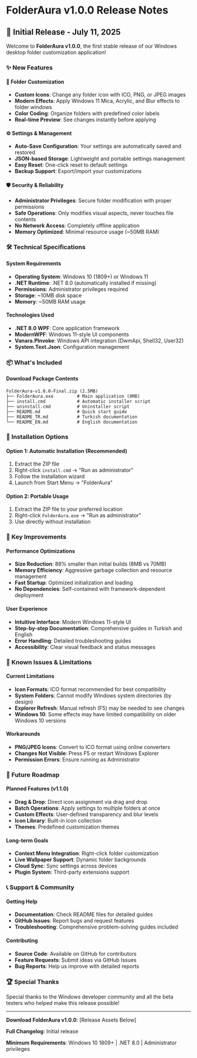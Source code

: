 # FolderAura v1.0.0 Release Notes

## 🎉 Initial Release - July 11, 2025

Welcome to **FolderAura v1.0.0**, the first stable release of our Windows desktop folder customization application!

### ✨ New Features

#### 🎨 Folder Customization
- **Custom Icons**: Change any folder icon with ICO, PNG, or JPEG images
- **Modern Effects**: Apply Windows 11 Mica, Acrylic, and Blur effects to folder windows
- **Color Coding**: Organize folders with predefined color labels
- **Real-time Preview**: See changes instantly before applying

#### ⚙️ Settings & Management
- **Auto-Save Configuration**: Your settings are automatically saved and restored
- **JSON-based Storage**: Lightweight and portable settings management
- **Easy Reset**: One-click reset to default settings
- **Backup Support**: Export/import your customizations

#### 🛡️ Security & Reliability
- **Administrator Privileges**: Secure folder modification with proper permissions
- **Safe Operations**: Only modifies visual aspects, never touches file contents
- **No Network Access**: Completely offline application
- **Memory Optimized**: Minimal resource usage (~50MB RAM)

### 🛠️ Technical Specifications

#### System Requirements
- **Operating System**: Windows 10 (1809+) or Windows 11
- **.NET Runtime**: .NET 8.0 (automatically installed if missing)
- **Permissions**: Administrator privileges required
- **Storage**: ~10MB disk space
- **Memory**: ~50MB RAM usage

#### Technologies Used
- **.NET 8.0 WPF**: Core application framework
- **ModernWPF**: Windows 11-style UI components
- **Vanara.PInvoke**: Windows API integration (DwmApi, Shell32, User32)
- **System.Text.Json**: Configuration management

### 📦 What's Included

#### Download Package Contents
```
FolderAura-v1.0.0-Final.zip (2.5MB)
├── FolderAura.exe         # Main application (8MB)
├── install.cmd            # Automatic installer script
├── uninstall.cmd          # Uninstaller script
├── README.md              # Quick start guide
├── README_TR.md           # Turkish documentation
└── README_EN.md           # English documentation
```

### 🚀 Installation Options

#### Option 1: Automatic Installation (Recommended)
1. Extract the ZIP file
2. Right-click `install.cmd` → "Run as administrator"
3. Follow the installation wizard
4. Launch from Start Menu → "FolderAura"

#### Option 2: Portable Usage
1. Extract the ZIP file to your preferred location
2. Right-click `FolderAura.exe` → "Run as administrator"
3. Use directly without installation

### 🎯 Key Improvements

#### Performance Optimizations
- **Size Reduction**: 88% smaller than initial builds (8MB vs 70MB)
- **Memory Efficiency**: Aggressive garbage collection and resource management
- **Fast Startup**: Optimized initialization and loading
- **No Dependencies**: Self-contained with framework-dependent deployment

#### User Experience
- **Intuitive Interface**: Modern Windows 11-style UI
- **Step-by-step Documentation**: Comprehensive guides in Turkish and English
- **Error Handling**: Detailed troubleshooting guides
- **Accessibility**: Clear visual feedback and status messages

### 🐛 Known Issues & Limitations

#### Current Limitations
- **Icon Formats**: ICO format recommended for best compatibility
- **System Folders**: Cannot modify Windows system directories (by design)
- **Explorer Refresh**: Manual refresh (F5) may be needed to see changes
- **Windows 10**: Some effects may have limited compatibility on older Windows 10 versions

#### Workarounds
- **PNG/JPEG Icons**: Convert to ICO format using online converters
- **Changes Not Visible**: Press F5 or restart Windows Explorer
- **Permission Errors**: Ensure running as Administrator

### 🔮 Future Roadmap

#### Planned Features (v1.1.0)
- **Drag & Drop**: Direct icon assignment via drag and drop
- **Batch Operations**: Apply settings to multiple folders at once
- **Custom Effects**: User-defined transparency and blur levels
- **Icon Library**: Built-in icon collection
- **Themes**: Predefined customization themes

#### Long-term Goals
- **Context Menu Integration**: Right-click folder customization
- **Live Wallpaper Support**: Dynamic folder backgrounds
- **Cloud Sync**: Sync settings across devices
- **Plugin System**: Third-party extensions support

### 📞 Support & Community

#### Getting Help
- **Documentation**: Check README files for detailed guides
- **GitHub Issues**: Report bugs and request features
- **Troubleshooting**: Comprehensive problem-solving guides included

#### Contributing
- **Source Code**: Available on GitHub for contributors
- **Feature Requests**: Submit ideas via GitHub Issues
- **Bug Reports**: Help us improve with detailed reports

### 🏆 Special Thanks

Special thanks to the Windows developer community and all the beta testers who helped make this release possible!

---

**Download FolderAura v1.0.0**: [Release Assets Below]

**Full Changelog**: Initial release

**Minimum Requirements**: Windows 10 1809+ | .NET 8.0 | Administrator privileges
